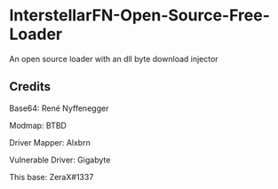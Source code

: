 # InterstellarFN-Open-Source-Free-Loader

An open source loader with an dll byte download injector


## Credits

   Base64: René Nyffenegger
  
   Modmap: BTBD
   
   Driver Mapper: Alxbrn
   
   Vulnerable Driver: Gigabyte
   
   This base: ZeraX#1337
